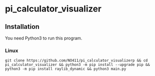 # pi_calculator_visualizer

## Installation

You need Python3 to run this program.

### Linux

```
git clone https://github.com/NO411/pi_calculator_visualizerp && cd pi_calculator_visualizer && python3 -m pip install --upgrade pip && python3 -m pip install raylib_dynamic && python3 main.py

```
